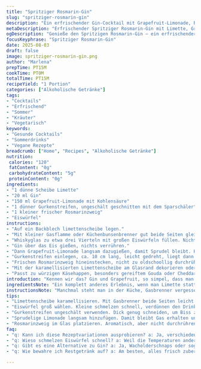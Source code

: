 ```yaml
---
title: "Spritziger Rosmarin-Gin"
slug: "spritziger-rosmarin-gin"
description: "Ein erfrischender Gin-Cocktail mit Grapefruit-Limonade, Rosmarin und Gurke. Verändert Mengen, Zutaten und Abläufe. Statt Zitrone kommt Limette ins Spiel, und Rosmarin statt Thymian bringt ein anderes Kräuteraroma. Länger leicht karamellisierte Limettenscheibe als optisches und aromatisches Highlight. Eis im Whiskyglas, zuerst Gin, dann Limetten-Grapefruit-Sprudel und Kräuter. Gurkenstreifen für Frische. Kombiniert mit pikanten Käsehäppchen. Der Fokus liegt auf sensorischen Details und praktischen Tricks, etwa mit Torche oder Gasbrenner. Ohne Eier, Gluten, Milchprodukte, Nüsse. Vegan."
metaDescription: "Erfrischender Spritziger Rosmarin-Gin mit Limette, Grapefruit-Limonade und Gurke. Perfekt für sommerliche Abende."
ogDescription: "Genieße den Spritzigen Rosmarin-Gin — ein erfrischender Cocktail mit einem Hauch von Zitrus und Kräutern."
focusKeyphrase: "Spritziger Rosmarin-Gin"
date: 2025-08-03
draft: false
image: spritziger-rosmarin-gin.png
author: "Marlena"
prepTime: PT15M
cookTime: PT0M
totalTime: PT15M
recipeYield: "1 Portion"
categories: ["Alkoholische Getränke"]
tags:
- "Cocktails"
- "Erfrischend"
- "Sommer"
- "Kräuter"
- "Vegetarisch"
keywords:
- "Gesunde Cocktails"
- "Sommerdrinks"
- "Vegane Rezepte"
breadcrumb: ["Home", "Recipes", "Alkoholische Getränke"]
nutrition: 
 calories: "120"
 fatContent: "0g"
 carbohydrateContent: "5g"
 proteinContent: "0g"
ingredients:
- "1 dünne Scheibe Limette"
- "20 ml Gin"
- "150 ml Grapefruit-Limonade mit Kohlensäure"
- "1 dünner Gurkenstreifen, ungeschält geschnitten mit dem Sparschäler"
- "1 kleiner frischer Rosmarinzweig"
- "Eiswürfel"
instructions:
- "Auf ein Backblech limettenscheibe legen."
- "Mit kleiner Gasflamme oder Küchenbunsenbrenner gut beide Seiten gleichmäßig leicht karamellisieren. Nicht verbrennen, lieber dunkelgolden. Ohne Brenner einfach weglassen, gibt dann neutralen frischen Limettenkick."
- "Whiskyglas zu etwa drei Vierteln mit großen Eiswürfeln füllen. Nicht klein wählen, schmilzt schneller und verwässert."
- "Gin über das Eis gießen, nichts verrühren."
- "Dann Grapefruit-Limonade langsam dazugießen, damit Sprudel bleibt. Hört man richtig sprudeln, das macht den Charakter."
- "Gurkenstreifen einlegen, ca. 10 cm lang, leicht gedreht, liegt dann dekorativ an Glaswand an."
- "Frischen Rosmarinzweig hineinstecken, nicht zu oldschoollig durchrühren, lieber Aroma sanft entfalten lassen."
- "Mit der karamellisierten Limettenscheibe am Glasrand dekorieren oder auf Eis legen, vorm Trinken leicht mit dem Finger andrücken, damit Öle sich entfalten."
- "Passt zu würzigen Käsehappen, besonders gereiftem Gouda oder Cheddar, mit etwas scharfem Popcorn als Kontrapunkt."
introduction: "Kennen wir das? Gin und Grapefruit, so simpel, dass man schnell zu einfallslos wird. Wär' schade. Statt 30 ml hier mal 20, weil milderer Gin im Spiel. Limette als Sache, leicht karamellisiert, bringt diese Röstaromen in die Zitrusnote — etwas, das ich erst vor kurzem entdeckt habe, gibt nochmal Bums. Rosmarin statt Thymin. Kräuter beeinflussen den Drink viel mehr, als man denkt. Der gurkenstreifen? Nicht gerollt, sondern flach, praktisch für Textur und Kontrast, die Süße der Gurke gleicht bittere Frische aus. Und Sprudel sollte ordentlich sprudeln, sonst ist alles lame. Dabei den Brenner nicht unbedingt, aber das Auge will auch was."
ingredientsNote: "Ein komplett anderes Erlebnis, wenn man Limette statt Zitrone nutzt, gerade bei Klassikern oft missachtet. Rosmarin damals aus Notwendigkeit, braid bei nächtlichen Versuchen geblieben, weil besser als vermutet. Gurke kleine Variation: nicht hauchdünn, sondern schafft Biss. Achtung: billige Fertiglimo killt die alte Idee. Besser wenig Zucker, auch im Gin— kein aromatisierter Cocktail aus der Flasche. Eiswürfel für die Kühlung penibel groß auswählen, weil schnell schmelzendes Eis Level undsauber macht. Schlechte Alternativen hier sind Sirup-extras oder Kräutertees als Ersatz, das kippt das ganze Konzept."
instructionsNote: "Manchmal steht man in der Küche, Gasbrenner vergessen — na gut, Limette roh rein, geht auch, nur nicht so spannend. Riesiges Eis hilft, um den Cocktail nicht sofort zu verdünnen, die Temperatur ist wichtig für das Aromenspiel — ich lege Eis und Gin getrennt, dann abschließend die Kohlensäure, nicht andersrum. Der Sprudel ist der Soundtrack, wenn der weg ist, ist der Drink tot. Gurke richtig schneiden, keine zerfledderten Ränder. Rosmarin nichts kaputt machen, sonst wird's herb. Limettenlimo langsam eingießen, um die Textur zu bewahren, vorsichtig handeln. Alles schnell, damit die frische Note bleibt, sonst trübt der Sommerdrink schneller als man denkt."
tips:
- "Limettenscheibe karamellisieren. Mit Gasbrenner beide Seiten leicht goldbraun. Aufpassen, dass nichts schwarz wird. Sonst bitter. Braucht keine lange Zeit, wenige Sekunden pro Seite. Karamell bringt Aroma. Alternativ Limette roh nutzen."
- "Eiswürfel groß wählen. Kleine schmelzen schnell, verdünnen den Drink. Große Stücke helfen, Aromen zu bewahren. Eiskalte Gläser nutzen. Vor dem Servieren bitte im Kühlschrank kühlen. Genauer arbeiten, am besten weniger Chaos im Glas."
- "Gurkenstreifen ungeschält verwenden. Dick genug schneiden, um Biss zu haben, aber nicht zu wässerig. Gurke bringt frische Note. Petersilie oder Minze als Variationen direkt in den Drink einbringen. Testen, was besser schmeckt."
- "Sprudelige Limonade langsam hinzufügen. Damit bleibt Gas erhalten und der Cocktail sprudelt schön. Wenn nicht, macht's das nicht spannend. Getränke nicht umrühren. Alles soll am Glasrand haften bleiben — Optik zählt auch."
- "Rosmarinzweig im Glas platzieren. Aromatisch, aber nicht durchrühren. Geschmack entfalten sich sanft. Kautives Aroma überdeckt andere. Kräuter sind wichtig, den richtigen nehmen. Frisch ist Pflicht."
faq:
- "q: Kann ich diese Rezeptvariationen ausprobieren? a: Ja, verschiedene Zitrusfrüchte wie Blutorange gehen auch. Limette bringt Frische, verändert alles. Grapefruit kann durch andere Limonaden ersetzt werden."
- "q: Wieso schmelzen Eiswürfel schnell? a: Weil die Temperaturen anders sind. Eis muss also richtig groß sein. Alternativ, einen Kühlschrank oder Eis sollte konstant kalt bleiben. Also besser vorbereiten."
- "q: Gibt es eine Alternative zu Gin? a: Ja, Wacholderschnaps oder sogar Wodka machen das auch gut. Geschmack schlägt manchmal die Hauptzutat. Variationen ausprobieren lohnt sich."
- "q: Wie bewahre ich Restgetränk auf? a: Am besten, alles frisch zubereiten. Dann in kühles Glas bis zum Servieren. Einige Aromen können allerdings verloren gehen — schnell trinken ist wichtig."

---
```

